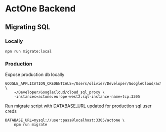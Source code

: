 # ActOne Backend

## Migrating SQL

### Locally

```
npm run migrate:local
```

### Production

Expose production db locally
```
GOOGLE_APPLICATION_CREDENTIALS=/Users/olivier/Developer/GoogleCloud/actone_service_account.json \
    ~/Developer/GoogleCloud/cloud_sql_proxy \
    -instances=actone:europe-west2:sql-instance-name=tcp:3305
```

Run migrate script with DATABASE_URL updated for production sql user creds
```
DATABASE_URL=mysql://user:pass@localhost:3305/actone \
    npm run migrate
```